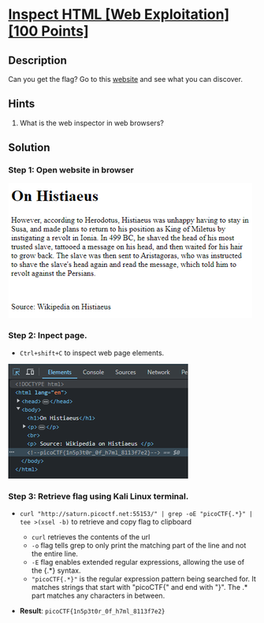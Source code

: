# [Inspect HTML [Web Exploitation] [100 Points]](http://saturn.picoctf.net:55153/) #

## Description ##
Can you get the flag?
Go to this [website](https://play.picoctf.org/practice/challenge/275?category=1&originalEvent=70&page=1) and see what you can discover.

## Hints ##
1. What is the web inspector in web browsers?

## Solution ##

### Step 1: Open website in browser ###
![](images/webpage.png)

### Step 2: Inpect page. ###
* `Ctrl+shift+C` to inspect web page elements.

![](images/webpage_inspect.png)

### Step 3: Retrieve flag using Kali Linux terminal. ###
* `curl "http://saturn.picoctf.net:55153/" | grep -oE "picoCTF{.*}" | tee >(xsel -b)` to retrieve and copy flag to clipboard
  * `curl` retrieves the contents of the url
  * `-o` flag tells grep to only print the matching part of the line and not the entire line.
  * `-E` flag enables extended regular expressions, allowing the use of the {.*} syntax.
  * `"picoCTF{.*}"` is the regular expression pattern being searched for. It matches strings that start with "picoCTF{" and end with "}". The .* part matches any characters in between.

* **Result**: `picoCTF{1n5p3t0r_0f_h7ml_8113f7e2}`
